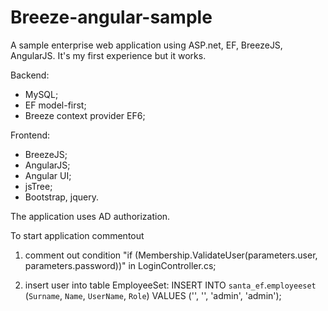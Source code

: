 Breeze-angular-sample
=====================

A sample enterprise web application using ASP.net, EF, BreezeJS, AngularJS.
It's my first experience but it works.

Backend:

- MySQL;
- EF model-first;
- Breeze context provider EF6;


Frontend:

- BreezeJS;
- AngularJS;
- Angular UI;
- jsTree;
- Bootstrap, jquery.



The application uses AD authorization.

To start application commentout 

1. comment out condition "if (Membership.ValidateUser(parameters.user, parameters.password))" in LoginController.cs;

2. insert user into table EmployeeSet: INSERT INTO `santa_ef`.`employeeset` (`Surname`, `Name`, `UserName`, `Role`) VALUES ('', '', 'admin', 'admin');
